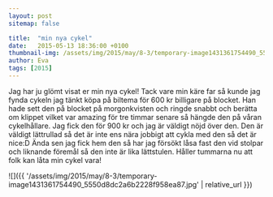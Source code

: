 ```yaml
---
layout: post
sitemap: false

title:  "min nya cykel"
date:   2015-05-13 18:36:00 +0100
thumbnail-img: /assets/img/2015/may/8-3/temporary-image1431361754490_5550d8dc2a6b2228f958ea87.jpg
author: Eva
tags: [2015]
---
```


Jag har ju glömt visat er min nya cykel! Tack vare min käre far så kunde jag fynda cykeln jag tänkt köpa på biltema för 600 kr billigare på blocket. Han hade sett den på blocket på morgonkvisten och ringde snabbt och berätta om klippet vilket var amazing för tre timmar senare så hängde den på våran cykelhållare. Jag fick den för 900 kr och jag är väldigt nöjd över den. Den är väldigt lättrullad så det är inte ens nära jobbigt att cykla med den så det är nice:D Ända sen jag fick hem den så har jag försökt låsa fast den vid stolpar och liknande föremål så den inte är lika lättstulen. Håller tummarna nu att folk kan låta min cykel vara!

![]({{ '/assets/img/2015/may/8-3/temporary-image1431361754490_5550d8dc2a6b2228f958ea87.jpg'  | relative_url }})

